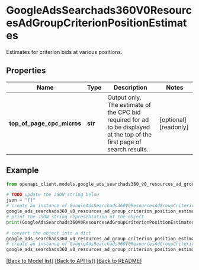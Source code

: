 # GoogleAdsSearchads360V0ResourcesAdGroupCriterionPositionEstimates

Estimates for criterion bids at various positions.

## Properties

Name | Type | Description | Notes
------------ | ------------- | ------------- | -------------
**top_of_page_cpc_micros** | **str** | Output only. The estimate of the CPC bid required for ad to be displayed at the top of the first page of search results. | [optional] [readonly] 

## Example

```python
from openapi_client.models.google_ads_searchads360_v0_resources_ad_group_criterion_position_estimates import GoogleAdsSearchads360V0ResourcesAdGroupCriterionPositionEstimates

# TODO update the JSON string below
json = "{}"
# create an instance of GoogleAdsSearchads360V0ResourcesAdGroupCriterionPositionEstimates from a JSON string
google_ads_searchads360_v0_resources_ad_group_criterion_position_estimates_instance = GoogleAdsSearchads360V0ResourcesAdGroupCriterionPositionEstimates.from_json(json)
# print the JSON string representation of the object
print(GoogleAdsSearchads360V0ResourcesAdGroupCriterionPositionEstimates.to_json())

# convert the object into a dict
google_ads_searchads360_v0_resources_ad_group_criterion_position_estimates_dict = google_ads_searchads360_v0_resources_ad_group_criterion_position_estimates_instance.to_dict()
# create an instance of GoogleAdsSearchads360V0ResourcesAdGroupCriterionPositionEstimates from a dict
google_ads_searchads360_v0_resources_ad_group_criterion_position_estimates_from_dict = GoogleAdsSearchads360V0ResourcesAdGroupCriterionPositionEstimates.from_dict(google_ads_searchads360_v0_resources_ad_group_criterion_position_estimates_dict)
```
[[Back to Model list]](../README.md#documentation-for-models) [[Back to API list]](../README.md#documentation-for-api-endpoints) [[Back to README]](../README.md)


